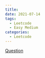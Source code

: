 ```yaml
---
title:
date: 2021-07-14
tags:
  - Leetcode
  - Easy Medium
categories:
  - Leetcode
---
```


[Question]()

```js
```
